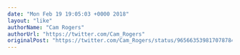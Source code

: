 ```yaml
---
date: "Mon Feb 19 19:05:03 +0000 2018"
layout: "like"
authorName: "Cam Rogers"
authorUrl: "https://twitter.com/Cam_Rogers"
originalPost: "https://twitter.com/Cam_Rogers/status/965663539817078784"
---
```

